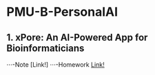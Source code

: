 # PMU-B-PersonalAI
## 1. xPore: An AI-Powered App for Bioinformaticians 
⋅⋅⋅-Note [Link!]
⋅⋅⋅-Homework [Link!](https://github.com/Faremu/PMU-B-PersonalAI/blob/main/Homework%20Xpore%20GMM.ipynb)
